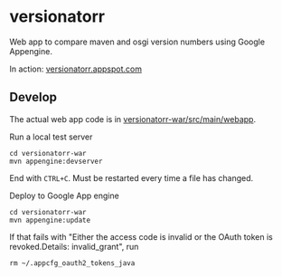 versionatorr
============

Web app to compare maven and osgi version numbers using Google Appengine.

In action: [versionatorr.appspot.com](http://versionatorr.appspot.com)

Develop
-------

The actual web app code is in [versionatorr-war/src/main/webapp](versionatorr-war/src/main/webapp/).

Run a local test server

    cd versionatorr-war
    mvn appengine:devserver
    
End with `CTRL+C`. Must be restarted every time a file has changed.

Deploy to Google App engine

    cd versionatorr-war
    mvn appengine:update
    
If that fails with "Either the access code is invalid or the OAuth token is revoked.Details: invalid_grant", run

    rm ~/.appcfg_oauth2_tokens_java